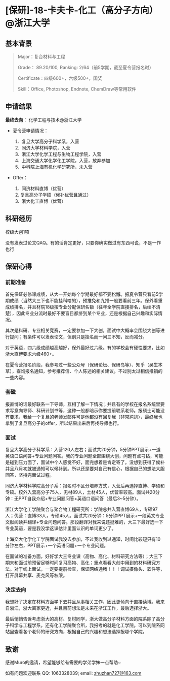 # [保研]-18-卡夫卡-化工（高分子方向）@浙江大学

## **基本背景**

> Major：复合材料与工程
>
> Grade： 89.20/100, Ranking: 2/64（前5学期，截至夏令营报名时）
>
> Certificate：四级600+，六级500+，国奖
>
> Skill：Office, Photoshop, Endnote, ChemDraw等常用软件

## **申请结果**

**最终去向**： 化学工程与技术@浙江大学

- 夏令营申请情况：
  1. ​	复旦大学高分子科学系，入营
  2. ​	同济大学材料学院，入营
  3. ​	浙江大学化学工程与生物工程学院，入营
  4. ​	上海交通大学化学化工学院，入营，放弃参加
  5. ​	中科院上海有机化学研究所，未入营

- Offer：
  1. ​	同济材料直博（优营）
  2.  	复旦高分子学硕（候补优营且通过）
  3. ​	浙大化工直博（优营）

## 科研经历

校级大创1项 

没有发表过论文QAQ。有的话肯定更好，只要你确实做过有东西可说，不是一作也行

## **保研心得**

### **前期准备**

首先保证必修课成绩，从大一开始每个学期最好都不要松懈。报夏令营只看前5学期成绩（当然大三下也不能挂科啥的），预推免和九推一般要看前三年。保外看重成绩排名，并且材院18级按专业分配保研名额（往年全学院直接排名，后续不清楚），因此专业分流时最好不要盲目都挤到某个专业，还是根据自己兴趣和实际情况。

其次是科研、专业相关竞赛，一定要参加一下大创，面试中大概率会围绕大创等进行提问；有条件可以发表论文，但别只是挂名而一问三不知，反而减分。

对于英语，四六级成绩越高越好，保外最好过六级。有的学校会有硬性要求，比如浙大直博要求六级460+。

在夏令营报名阶段，我参考过一些公众号（保研论坛、保研岛等）、知乎（吴生本草），查询报名通知，参考推荐信、个人陈述的相关建议。不过别太过相信推销的一些内容。

### **套磁**

报直博的话最好联系一下导师，互相了解一下情况；并且有的学校在报名系统里要求写意向导师、科研计划书等，这种一般都暗示你要提前联系老师。报硕士可能没有要求，我给一个复旦的老师发邮件可是他都没有回复我（非常尴尬），最终我也拿到了复旦高分子的offer，所以结果出来后再找导师也行。

### **面试**

复旦大学高分子科学系：入营120人左右；面试共20分钟，5分钟PPT展示+一道英语口语问答+专业问题问答。我的专业问题全部围绕大创，问题有点刁钻，可能是碰到压力面了，面试中个人感觉不好，面完想着是肯定寄了。没想到获得了候补并且八月初就被通知可以候补到。所以还是要对自己有信心，根据自己的想法大胆回答，坚持完面试过程。

同济大学材料学院高分子系：报名时不区分培养方式，入营后再选择直博、学硕和专硕。校外入营高分子75人，无材89人，土材45人，优营率较高。面试共20分钟：无PPT自我介绍+专业问题问答+英语口语问答（最后3~5分钟）。

浙江大学化工学院聚合与聚合物工程研究所：学院总共入营直博69人，专硕97人；优营：直博33人，专硕45人。面试共20分钟：5分钟PPT展示+一段英文专业文献阅读并翻译+专业问题问答。那段翻译对我来说还挺难的，大三下最好选一下专业英语，要是我没学这课估计里面认识的单词更少了。

上海交大化学化工学院面试我没去参加，不过我收到过通知，时间比较短只有10分钟左右，PPT展示+一个英语问题+一个专业问题。

在面试的准备方面，好好学大三专业课（高物、高化、材料研究方法等）；大三下期末和面试前预留足够时间复习高物、高化；重点看看大创中用到的材料研究方法。对于线上面试，一定要提前检查，保证网络通畅！！！调试摄像头、软件等，打开屏幕共享、麦克风等权限。

### **决定去向**

我想好了决定在材料方面学下去并且从事相关工作，因此更倾向于直接读博。我来自浙江，浙大离家更近，并且目前想法是未来在浙江工作，最后选择浙大。

最后悄悄告诉考虑浙大的高材、复材同学，浙大做高分子材料方面的院系除了高分子科学与工程学系，还有化工学院聚合所，我报考的就是化工学院。可以到院系网站里查看各个老师的研究方向，根据自己的兴趣和想法选择报哪个学院。

## **致谢**

感谢Muro的邀请，希望能够给有需要的学弟学妹一点帮助~

如有问题欢迎联系 QQ: 1063328039; email: zhuzhan727@163.com

 
